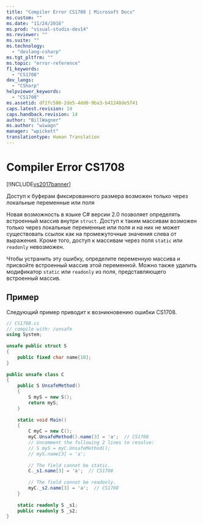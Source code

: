 ```yaml
---
title: "Compiler Error CS1708 | Microsoft Docs"
ms.custom: ""
ms.date: "11/24/2016"
ms.prod: "visual-studio-dev14"
ms.reviewer: ""
ms.suite: ""
ms.technology: 
  - "devlang-csharp"
ms.tgt_pltfrm: ""
ms.topic: "error-reference"
f1_keywords: 
  - "CS1708"
dev_langs: 
  - "CSharp"
helpviewer_keywords: 
  - "CS1708"
ms.assetid: df2fc580-2de5-4dd0-9ba3-b41248de5f41
caps.latest.revision: 14
caps.handback.revision: 14
author: "BillWagner"
ms.author: "wiwagn"
manager: "wpickett"
translationtype: Human Translation
---
```

# Compiler Error CS1708
[!INCLUDE[vs2017banner](../../../csharp/includes/vs2017banner.md)]

Доступ к буферам фиксированного размера возможен только через локальные переменные или поля  
  
 Новая возможность в языке C\# версии 2.0 позволяет определять встроенный массив внутри `struct`.  Доступ к таким массивам возможен только через локальные переменные или поля и на них не может существовать ссылок как на промежуточные значения слева от выражения.  Кроме того, доступ к массивам через поля `static` или `readonly` невозможен.  
  
 Чтобы устранить эту ошибку, определите переменную массива и присвойте встроенный массив этой переменной.  Можно также удалить модификатор `static` или `readonly` из поля, представляющего встроенный массив.  
  
## Пример  
 Следующий пример приводит к возникновению ошибки CS1708.  
  
```c#  
// CS1708.cs  
// compile with: /unsafe  
using System;  
  
unsafe public struct S  
{  
    public fixed char name[10];  
}  
  
public unsafe class C  
{  
    public S UnsafeMethod()  
    {  
        S myS = new S();  
        return myS;  
    }  
  
    static void Main()  
    {  
        C myC = new C();  
        myC.UnsafeMethod().name[3] = 'a';  // CS1708  
        // Uncomment the following 2 lines to resolve:  
        // S myS = myC.UnsafeMethod();  
        // myS.name[3] = 'a';  
  
        // The field cannot be static.  
        C._s1.name[3] = 'a';  // CS1708  
  
        // The field cannot be readonly.  
        myC._s2.name[3] = 'a';  // CS1708  
    }  
  
    static readonly S _s1;  
    public readonly S _s2;  
}  
```